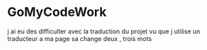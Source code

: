 # GoMyCodeWork
j ai eu des difficulter avec la traduction du projet vu que j utilise un traducteur a ma page sa change deux , trois mots
